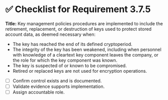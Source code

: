 # ✅ Checklist for Requirement 3.7.5

**Title:** Key management policies procedures are implemented to include the retirement, replacement, or destruction of keys used to protect stored account data, as deemed necessary when:
- The key has reached the end of its defined cryptoperiod. 
- The integrity of the key has been weakened, including when personnel with knowledge of a cleartext key component leaves the company, or the role for which the key component was known. 
- The key is suspected of or known to be compromised. 
- Retired or replaced keys are not used for encryption operations.

- [ ] Confirm control exists and is documented.
- [ ] Validate evidence supports implementation.
- [ ] Assign accountable role.
